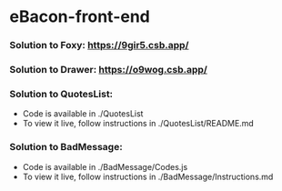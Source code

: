 # eBacon-front-end

### Solution to Foxy: https://9gir5.csb.app/

### Solution to Drawer: https://o9wog.csb.app/

### Solution to QuotesList:

- Code is available in ./QuotesList
- To view it live, follow instructions in ./QuotesList/README.md

### Solution to BadMessage:

- Code is available in ./BadMessage/Codes.js
- To view it live, follow instructions in ./BadMessage/Instructions.md
